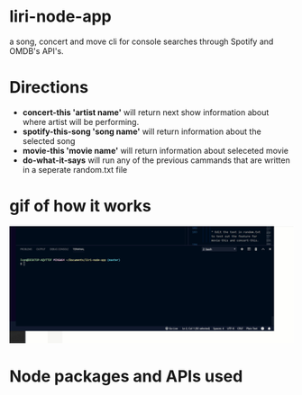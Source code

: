 # liri-node-app
a song, concert and move cli for console searches through Spotify and OMDB's API's.

# Directions
* **concert-this 'artist name'** will return next show information about where artist will be performing.
* **spotify-this-song 'song name'** will return information about the selected song
* **movie-this 'movie name'** will return information about seleceted movie
* **do-what-it-says** will run any of the previous cammands that are written in a seperate random.txt file

# gif of how it works
![](liri.gif)

# Node packages and APIs used

